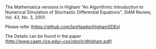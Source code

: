 The Mathematica versions in Higham "An Algorithmic Introduction to Numerical Simulation of Stochastic Differential Equations", SIAM Review, Vol. 43, No. 3, 2001.

Please refer (https://github.com/IanHawke/HighamSDEs)

The Details can be found in the paper (http://www.caam.rice.edu/~cox/stoch/dhigham.pdf)
